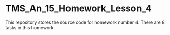 # TMS_An_15_Homework_Lesson_4
This repository stores the source code for homework number 4.  There are 8 tasks in this homework.
